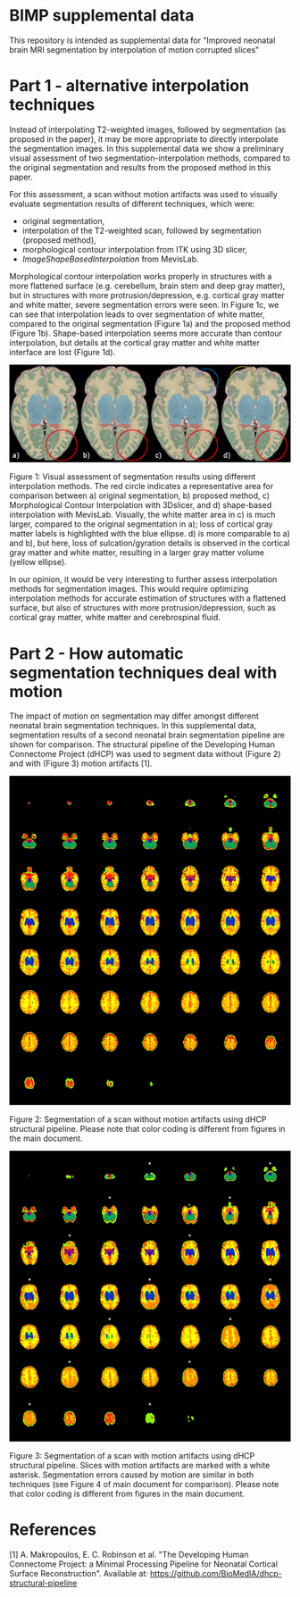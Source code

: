 # BIMP supplemental data

This repository is intended as supplemental data for "Improved neonatal brain MRI segmentation by interpolation of motion corrupted slices"

# Part 1 - alternative interpolation techniques
Instead of interpolating T2-weighted images, followed by segmentation (as proposed in the paper), it may be more appropriate to directly interpolate the segmentation images. In this supplemental data we show a preliminary visual assessment of two segmentation-interpolation methods, compared to the original segmentation and results from the proposed method in this paper. 

For this assessment, a scan without motion artifacts was used to visually evaluate segmentation results of different techniques, which were:
- original segmentation,
- interpolation of the T2-weighted scan, followed by segmentation (proposed method),
- morphological contour interpolation from ITK using 3D slicer,
- _ImageShapeBasedInterpolation_ from MevisLab.

Morphological contour interpolation works properly in structures with a more flattened surface (e.g. cerebellum, brain stem and deep gray matter), but in structures with more protrusion/depression, e.g. cortical gray matter and white matter, severe segmentation errors were seen. In Figure 1c, we can see that interpolation leads to over segmentation of white matter, compared to the original segmentation (Figure 1a) and the proposed method (Figure 1b). Shape-based interpolation seems more accurate than contour interpolation, but details at the cortical gray matter and white matter interface are lost (Figure 1d).
  
![Segmentation Interpolation](SegmentationInterpolation.PNG)

Figure 1: Visual assessment of segmentation results using different interpolation methods. The red circle indicates a representative area for comparison between a) original segmentation, b) proposed method, c) Morphological Contour Interpolation with 3Dslicer, and d) shape-based interpolation with MevisLab. Visually, the white matter area in c) is much larger, compared to the original segmentation in a); loss of cortical gray matter labels is highlighted with the blue ellipse. d) is more comparable to a) and b), but here,  loss of sulcation/gyration details is observed in the cortical gray matter and white matter, resulting in a larger gray matter volume (yellow ellipse).

In our opinion, it would be very interesting to further assess interpolation methods for segmentation images. This would require optimizing interpolation methods for accurate estimation of structures with a flattened surface, but also of structures with more protrusion/depression, such as cortical gray matter, white matter and cerebrospinal fluid.

# Part 2 - How automatic segmentation techniques deal with motion
The impact of motion on segmentation may differ amongst different neonatal brain segmentation techniques. In this supplemental data, segmentation results of a second neonatal brain segmentation pipeline are shown for comparison. The structural pipeline of the Developing Human Connectome Project (dHCP) was used to segment data without (Figure 2) and with (Figure 3) motion artifacts [1].

![dHCPpipeline_nomotion](dHCPpipeline_nomotion.png)

Figure 2: Segmentation of a scan without motion artifacts using dHCP structural pipeline. Please note that color coding is different from figures in the main document.

![dHCPpipeline_motion](dHCPpipeline_motion.png)

Figure 3: Segmentation of a scan with motion artifacts using dHCP structural pipeline. Slices with motion artifacts are marked with a white asterisk. Segmentation errors caused by motion are similar in both techniques (see Figure 4 of main document for comparison). Please note that color coding is different from figures in the main document.

# References
[1] A. Makropoulos, E. C. Robinson et al. "The Developing Human Connectome Project: a Minimal Processing Pipeline for Neonatal Cortical Surface Reconstruction". Available at: https://github.com/BioMedIA/dhcp-structural-pipeline
